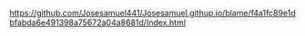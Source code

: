https://github.com/Josesamuel441/Josesamuel.githup.io/blame/f4a1fc89e1dbfabda6e491398a75672a04a8681d/Index.html
